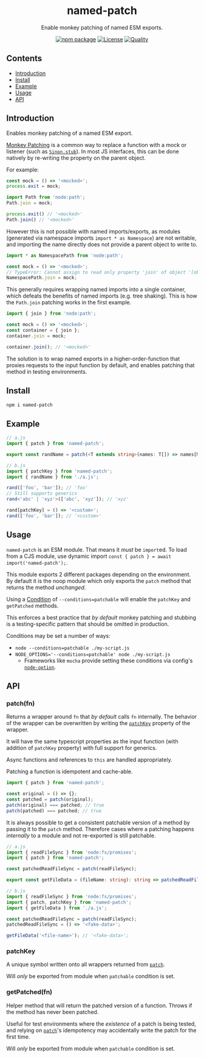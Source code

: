 <div style="text-align:center">

<h1>named-patch</h1>
<p>Enable monkey patching of named ESM exports.</p>

[![npm package](https://badge.fury.io/js/named-patch.svg)](https://www.npmjs.com/package/named-patch)
[![License](https://img.shields.io/npm/l/named-patch.svg)](https://github.com/JacobLey/leyman/blob/main/tools/named-patch/LICENSE)
[![Quality](https://img.shields.io/npms-io/quality-score/named-patch.svg)](https://github.com/JacobLey/leyman/blob/main/tools/named-patch)

</div>

## Contents
- [Introduction](#introduction)
- [Install](#install)
- [Example](#example)
- [Usage](#usage)
- [API](#api)

<a name="Introduction"></a>
## Introduction

Enables monkey patching of a named ESM export.

[Monkey Patching](https://en.wikipedia.org/wiki/Monkey_patch) is a common way to replace a function with a mock or listener (such as [`Sinon.stub`](https://sinonjs.org/releases/latest/stubs/)). In most JS interfaces, this can be done natively by re-writing the property on the parent object.

For example:
```ts
const mock = () => '<mocked>';
process.exit = mock;

import Path from 'node:path';
Path.join = mock;

process.exit() // '<mocked>'
Path.join() // '<mocked>'
```

However this is not possible with named imports/exports, as modules (generated via namespace imports `import * as Namespace`) are not writable, and importing the name directly does not
provide a parent object to write to.

```ts
import * as NamespacePath from 'node:path';

const mock = () => '<mocked>';
// TypeError: Cannot assign to read only property 'join' of object '[object Module]'
NamespacePath.join = mock;
```

This generally requires wrapping named imports into a single container,
which defeats the benefits of named imports (e.g. tree shaking).
This is how the `Path.join` patching works in the first example.

```ts
import { join } from 'node:path';

const mock = () => '<mocked>';
const container = { join };
container.join = mock;

container.join(); // '<mocked>'
```

The solution is to wrap named exports in a higher-order-function that proxies requests to the input function by default, and enables patching that method in testing environments.

<a name="Install"></a>
## Install

```sh
npm i named-patch
```

<a name="Example"></a>
## Example

```ts
// a.js
import { patch } from 'named-patch';

export const randName = patch(<T extends string>(names: T[]) => names[Math.trunc(Math.random() * names.length)]);

// b.js
import { patchKey } from 'named-patch';
import { randName } from './a.js';

rand(['foo', 'bar']); // 'foo'
// Still supports generics
rand<'abc' | 'xyz'>(['abc', 'xyz']); // 'xyz'

rand[patchKey] = () => '<custom>';
rand(['foo', 'bar']); // '<custom>'
```

<a name="Usage"></a>
## Usage

`named-patch` is an ESM module. That means it _must_ be `import`ed. To load from a CJS module, use dynamic import `const { patch } = await import('named-patch');`.

This module exports 2 different packages depending on the environment. By default it is the noop module which only exports the `patch` method that returns the method _unchanged_.

Using a [Condition](https://nodejs.org/dist/latest/docs/api/packages.html#resolving-user-conditions) of `--conditions=patchable` will enable the `patchKey` and `getPatched` methods.

This enforces a best practice that _by default_ monkey patching and stubbing is a testing-specific pattern that should be omitted in production.

Conditions may be set a number of ways:
* `node --conditions=patchable ./my-script.js`
* `NODE_OPTIONS='--conditions=patchable' node ./my-script.js`
    * Frameworks like `mocha` provide setting these conditions via config's [`node-option`](https://mochajs.org/#-node-option-name-n-name).

<a name="Api"></a>
## API

### patch(fn)

Returns a wrapper around `fn` that _by default_ calls `fn` internally.
The behavior of the wrapper can be overwritten by writing the [`patchKey`](#patchkey) property of the wrapper.

It will have the same typescript properties as the input function (with addition of `patchKey` property) with full support for generics.

Async functions and references to `this` are handled appropriately.

Patching a function is idempotent and cache-able.
```ts
import { patch } from 'named-patch';

const original = () => {};
const patched = patch(original);
patch(original) === patched; // true
patch(patched) === patched; // true
```

It is always possible to get a consistent patchable version of a method by passing it to the `patch` method. Therefore cases where a patching happens _internally_ to a module and not re-exported is still patchable.
```ts
// a.js
import { readFileSync } from 'node:fs/promises';
import { patch } from 'named-patch';

const patchedReadFileSync = patch(readFileSync);

export const getFileData = (fileName: string): string => patchedReadFileSync(filename, 'utf8');

// b.js
import { readFileSync } from 'node:fs/promises';
import { patch, patchKey } from 'named-patch';
import { getFileData } from './a.js';

const patchedReadFileSync = patch(readFileSync);
patchedReadFileSync = () => '<fake-data>';

getFileData('<file-name>'); // '<fake-data>';
```

### patchKey

A unique symbol written onto all wrappers returned from [`patch`](#patch).

Will _only_ be exported from module when `patchable` condition is set.

### getPatched(fn)

Helper method that will return the patched version of a function.
Throws if the method has never been patched.

Useful for test environments where the _existence_ of a patch is being tested,
and relying on [`patch`](#patch)'s idempotency may accidentally write the patch for the first time.

Will _only_ be exported from module when `patchable` condition is set.
